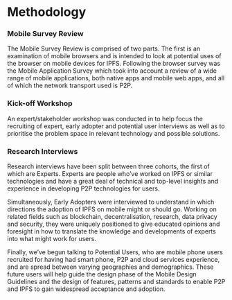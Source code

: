 # Methodology

### Mobile Survey Review

The Mobile Survey Review is comprised of two parts. The first is an examination of mobile browsers  and is intended to look at potential uses of the browser on mobile devices for IPFS. Following the browser survey was the Mobile Application Survey which took into account a review of a wide range of mobile applications, both native apps and mobile web apps, and all of which the network transport used is P2P.

### Kick-off Workshop

An expert/stakeholder workshop was conducted in to help focus the recruiting of  expert, early adopter and potential user interviews as well as to prioritise the problem space in relevant technology and possible solutions.

### Research Interviews

Research interviews have been split between three cohorts, the first of which are Experts. Experts are people who’ve worked on IPFS or similar technologies and have a great deal of technical and top-level insights and experience in developing P2P technologies for users.

Simultaneously, Early Adopters were interviewed to understand in which directions the adoption of IPFS on mobile might or should go. Working on related fields such as blockchain, decentralisation, research, data privacy and security, they were uniquely positioned to give educated opinions and foresight in how to translate the knowledge and developments of experts into what might work for users.

Finally, we’ve begun talking to Potential Users, who are mobile phone users recruited for having had smart phone, P2P and cloud services experience, and are spread between varying geographies and demographics. These future users will help guide the design phase of the Mobile Design Guidelines and the design of features, patterns and standards to enable P2P and IPFS to gain widespread acceptance and adoption.

